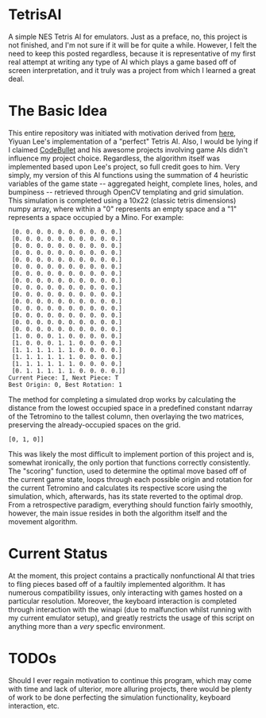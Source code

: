 # TetrisAI
A simple NES Tetris AI for emulators. Just as a preface, no, this project is not finished, and I'm not sure if it will be for quite a while. However, I felt the need to keep this posted regardless, because it is representative of my first real attempt at writing any type of AI which plays a game based off of screen interpretation, and it truly was a project from which I learned a great deal.

# The Basic Idea
This entire repository was initiated with motivation derived from [here](https://codemyroad.wordpress.com/2013/04/14/tetris-ai-the-near-perfect-player/), Yiyuan Lee's implementation of a "perfect" Tetris AI. Also, I would be lying if I claimed [CodeBullet](https://www.youtube.com/channel/UC0e3QhIYukixgh5VVpKHH9Q) and his awesome projects involving game AIs didn't influence my project choice. Regardless, the algorithm itself was implemented based upon Lee's project, so full credit goes to him. Very simply, my version of this AI functions using the summation of 4 heuristic variables of the game state -- aggregated height, complete lines, holes, and bumpiness -- retrieved through OpenCV templating and grid simulation. This simulation is completed using a 10x22 (classic tetris dimensions) numpy array, where within a "0" represents an empty space and a "1" represents a space occupied by a Mino. For example: 
```[[0. 0. 0. 0. 0. 0. 0. 0. 0. 0.]
 [0. 0. 0. 0. 0. 0. 0. 0. 0. 0.]
 [0. 0. 0. 0. 0. 0. 0. 0. 0. 0.]
 [0. 0. 0. 0. 0. 0. 0. 0. 0. 0.]
 [0. 0. 0. 0. 0. 0. 0. 0. 0. 0.]
 [0. 0. 0. 0. 0. 0. 0. 0. 0. 0.]
 [0. 0. 0. 0. 0. 0. 0. 0. 0. 0.]
 [0. 0. 0. 0. 0. 0. 0. 0. 0. 0.]
 [0. 0. 0. 0. 0. 0. 0. 0. 0. 0.]
 [0. 0. 0. 0. 0. 0. 0. 0. 0. 0.]
 [0. 0. 0. 0. 0. 0. 0. 0. 0. 0.]
 [0. 0. 0. 0. 0. 0. 0. 0. 0. 0.]
 [0. 0. 0. 0. 0. 0. 0. 0. 0. 0.]
 [0. 0. 0. 0. 0. 0. 0. 0. 0. 0.]
 [0. 0. 0. 0. 0. 0. 0. 0. 0. 0.]
 [0. 0. 0. 0. 0. 0. 0. 0. 0. 0.]
 [1. 0. 0. 0. 1. 0. 0. 0. 0. 0.]
 [1. 0. 0. 0. 1. 1. 0. 0. 0. 0.]
 [1. 1. 1. 1. 1. 1. 0. 0. 0. 0.]
 [1. 1. 1. 1. 1. 1. 0. 0. 0. 0.]
 [1. 1. 1. 1. 1. 1. 0. 0. 0. 0.]
 [0. 1. 1. 1. 1. 1. 0. 0. 0. 0.]]
Current Piece: I, Next Piece: T
Best Origin: 0, Best Rotation: 1
```
The method for completing a simulated drop works by calculating the distance from the lowest occupied space in a predefined constant ndarray of the Tetromino to the tallest column, then overlaying the two matrices, preserving the already-occupied spaces on the grid.
```[[1, 1, 1],
[0, 1, 0]]
```
This was likely the most difficult to implement portion of this project and is, somewhat ironically, the only portion that functions correctly consistently. The "scoring" function, used to determine the optimal move based off of the current game state, loops through each possible origin and rotation for the current Tetromino and calculates its respective score using the simulation, which, afterwards, has its state reverted to the optimal drop. From a retrospective paradigm, everything should function fairly smoothly, however, the main issue resides in both the algorithm itself and the movement algorithm.

# Current Status
At the moment, this project contains a practically nonfunctional AI that tries to fling pieces based off of a faultily implemented algorithm. It has numerous compatibility issues, only interacting with games hosted on a particular resolution. Moreover, the keyboard interaction is completed through interaction with the winapi (due to malfunction whilst running with my current emulator setup), and greatly restricts the usage of this script on anything more than a *very* specfic environment.

# TODOs
Should I ever regain motivation to continue this program, which may come with time and lack of ulterior, more alluring projects, there would be plenty of work to be done perfecting the simulation functionality, keyboard interaction, etc. 
